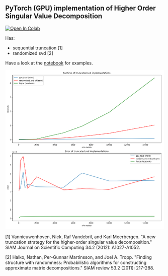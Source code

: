 ## PyTorch (GPU) implementation of Higher Order Singular Value Decomposition

[![Open In Colab](https://colab.research.google.com/assets/colab-badge.svg)](https://colab.research.google.com/github/whistlebee/pytorch-hosvd/blob/master/experiments.ipynb)

Has:
* sequential truncation [1]
* randomized svd [2]

Have a look at the [notebook](experiments.ipynb) for examples.

![](comparison.png?raw=true)

[1] Vannieuwenhoven, Nick, Raf Vandebril, and Karl Meerbergen. "A new truncation strategy for the higher-order singular value decomposition." SIAM Journal on Scientific Computing 34.2 (2012): A1027-A1052.

[2] Halko, Nathan, Per-Gunnar Martinsson, and Joel A. Tropp. "Finding structure with randomness: Probabilistic algorithms for constructing approximate matrix decompositions." SIAM review 53.2 (2011): 217-288.

